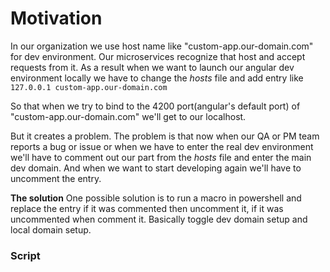 # Motivation
In our organization we use host name like "custom-app.our-domain.com" for dev environment. Our microservices recognize that host and accept requests from it. As a result when we want to launch our angular dev environment locally we have to change the *hosts* file and add entry like
`127.0.0.1 custom-app.our-domain.com`

So that when we try to bind to the 4200 port(angular's default port) of "custom-app.our-domain.com" we'll get to our localhost.

But it creates a problem. The problem is that now when our QA or PM team reports a bug or issue or when we have to enter the real dev environment we'll have to comment out our part from the *hosts* file and enter the main dev domain. And when we want to start developing again we'll have to uncomment the entry.

**The solution**
One possible solution is to run a macro in powershell and replace the entry if it was commented then uncomment it, if it was uncommented when comment it. Basically toggle dev domain setup and local domain setup.

### Script
```

```

